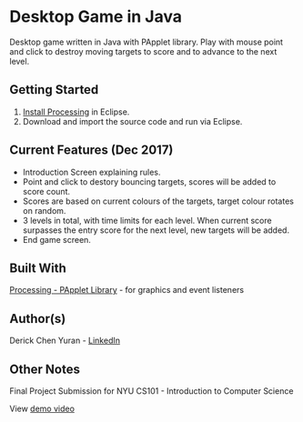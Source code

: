# Desktop Game in Java
Desktop game written in Java with PApplet library. Play with mouse point and click to destroy moving targets to score and to advance to the next level.

## Getting Started
1. [Install Processing](https://processing.org/tutorials/eclipse/) in Eclipse.
2. Download and import the source code and run via Eclipse.

## Current Features (Dec 2017)
 - Introduction Screen explaining rules.
 - Point and click to destory bouncing targets, scores will be added to score count.
 - Scores are based on current colours of the targets, target colour rotates on random.
 - 3 levels in total, with time limits for each level. When current score surpasses the entry score for the next level, new targets will be added.
 - End game screen.
 
## Built With
[Processing - PApplet Library](https://github.com/processing/processing/blob/master/core%2Fsrc%2Fprocessing%2Fcore%2FPApplet.java) - for graphics and event listeners
 
## Author(s)
 Derick Chen Yuran - [LinkedIn](https://www.linkedin.com/in/derick-chen-a672866b/)

## Other Notes
Final Project Submission for NYU CS101 - Introduction to Computer Science

View [demo video](https://github.com/jockonarock/PApplet-Game/blob/master/demo_video.mp4)

